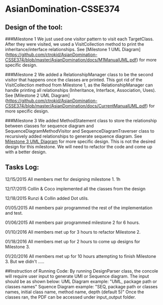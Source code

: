 # AsianDomination-CSSE374

## Design of the tool:
###Milestone 1 
We just used one visitor pattern to visit each TargetClass. After they were visited, we used a VisitCollection method to print the inheritance/interface relationships. See [Milestone 1 UML Diagram] (https://github.com/ctrokid/AsianDomination-CSSE374/blob/master/AsianDomination/docs/M1ManualUML.pdf) for more specific design. 

###Milestone 2
We added a RelationshipManager class to be the second visitor that happens once the classes are printed. This got rid of the VisitCollection method from Milestone 1, as the RelationshipManager can handle printing all relationships (Inheritance, Interface, Association, Uses). See [Milestone 2 UML Diagram] (https://github.com/ctrokid/AsianDomination-CSSE374/blob/master/AsianDomination/docs/CurrentManualUML.pdf) for more specific design.

###Milestone 3
We added MethodStatement class to store the relationship between classes for sequence diagram and SequenceDiagramMethodVisitor and SequenceDiagramTraverser class to recursively added relationships to generate sequence diagram. See [Milestone 3 UML Diagram]() for more specific design. This is not the desired design for this milestone. We will need to refactor the code and come up with a better design.

## Tasks Log:
12/15/2015
All members met for designing milestone 1. 
1h

12/17/2015
Collin & Coco implemented all the classes from the design

12/18/2015
Runzi & Collin added Dot utils.

01/05/2015
All members pair programmed the rest of the implementation and test.

01/06/2015
All members pair programmed milestone 2 for 6 hours.

01/10/2016
All members met up for 3 hours to refactor Milestone 2.

01/18/2016
All members met up for 2 hours to come up designs for Milestone 3.

01/20/2016
All members met up for 10 hours attempting to finish Milestone 3. But we didn't .....

##Instruction of Running Code:
By running DesignParser class, the concole will require user input to generate UMl or Sequence diagram. The input should be as shown below:
UML Diagram example: "UML, package path or classes names" 
Squence Diagram example: "SEQ, package path or classes names, initial class name, method name, depth (default 5)" 
Once the classes ran, the PDF can be accessed under input_output folder. 
